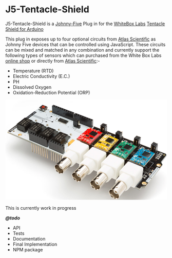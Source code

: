 # J5-Tentacle-Shield

  

  
J5-Tentacle-Shield is a [Johnny-Five](http://johnny-five.io/) Plug in for the [WhiteBox Labs](https://www.whiteboxes.ch/) [Tentacle Shield for Arduino](https://www.whiteboxes.ch/shop/tentacle/) 

This plug in exposes up to four optional circuits from [Atlas Scientific](https://www.atlas-scientific.com/) as Johnny Five devices that can be controlled using JavaScript. These circuits can be mixed and matched in any combination and currently support the following types of sensors which can purchased from the White Box Labs [online shop](https://www.whiteboxes.ch/shop/) or directly from [Atlas Scientific](https://www.atlas-scientific.com/):-

 - Temperature (RTD) 
 - Electric Conductivity (E.C.) 
 - PH 
 - Dissolved Oxygen
 - Oxidation-Reduction Potential (ORP)

![White Labs Tentacle Shield for Arduino](/docs/tentacleshield.png)


This is currently work in progress 

***@todo*** 

 - API
 - Tests
 - Documentation
 - Final Implementation
 - NPM package



